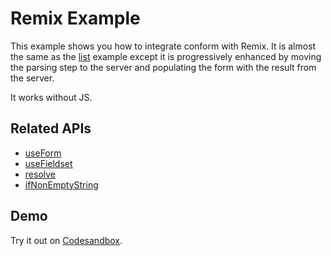 # Remix Example

This example shows you how to integrate conform with Remix. It is almost the same as the [list](../list/) example except it is progressively enhanced by moving the parsing step to the server and populating the form with the result from the server.

It works without JS.

## Related APIs

- [useForm](/packages/conform-react/README.md#useform)
- [useFieldset](/packages/conform-react/README.md#usefieldset)
- [resolve](/packages/conform-zod/README.md#resolve)
- [ifNonEmptyString](/packages/conform-zod/README.md#ifnonemptystring)

## Demo

<!-- sandbox src="/docs/integrations/remix" -->

Try it out on [Codesandbox](https://codesandbox.io/s/github/edmundhung/conform/tree/main/docs/integrations/remix).

<!-- /sandbox -->

